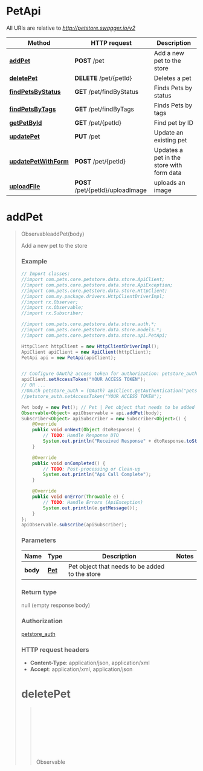 # PetApi

All URIs are relative to *http://petstore.swagger.io/v2*

Method | HTTP request | Description
------------- | ------------- | -------------
[**addPet**](PetApi.md#addPet) | **POST** /pet | Add a new pet to the store
[**deletePet**](PetApi.md#deletePet) | **DELETE** /pet/{petId} | Deletes a pet
[**findPetsByStatus**](PetApi.md#findPetsByStatus) | **GET** /pet/findByStatus | Finds Pets by status
[**findPetsByTags**](PetApi.md#findPetsByTags) | **GET** /pet/findByTags | Finds Pets by tags
[**getPetById**](PetApi.md#getPetById) | **GET** /pet/{petId} | Find pet by ID
[**updatePet**](PetApi.md#updatePet) | **PUT** /pet | Update an existing pet
[**updatePetWithForm**](PetApi.md#updatePetWithForm) | **POST** /pet/{petId} | Updates a pet in the store with form data
[**uploadFile**](PetApi.md#uploadFile) | **POST** /pet/{petId}/uploadImage | uploads an image


<a name="addPet"></a>
# **addPet**
> Observable<Object>addPet(body)

Add a new pet to the store



### Example
```java
// Import classes:
//import com.pets.core.petstore.data.store.ApiClient;
//import com.pets.core.petstore.data.store.ApiException;
//import com.pets.core.petstore.data.store.HttpClient;
//import com.my.package.drivers.HttpClientDriverImpl;
//import rx.Observer;
//import rx.Observable;
//import rx.Subscriber;

//import com.pets.core.petstore.data.store.auth.*;
//import com.pets.core.petstore.data.store.models.*;
//import com.pets.core.petstore.data.store.api.PetApi;

HttpClient httpClient = new HttpClientDriverImpl();
ApiClient apiClient = new ApiClient(httpClient);
PetApi api = new PetApi(apiClient);


// Configure OAuth2 access token for authorization: petstore_auth
apiClient.setAccessToken("YOUR ACCESS TOKEN");
// OR ...
//OAuth petstore_auth = (OAuth) apiClient.getAuthentication("petstore_auth");
//petstore_auth.setAccessToken("YOUR ACCESS TOKEN");

Pet body = new Pet(); // Pet | Pet object that needs to be added to the store
Observable<Object> apiObservable = api.addPet(body);
Subscriber<Object> apiSubscriber = new Subscriber<Object>() {
    @Override
    public void onNext(Object dtoResponse) {
        // TODO: Handle Response DTO
        System.out.println("Received Response" + dtoResponse.toString());
    }

    @Override
    public void onCompleted() {
        // TODO: Post-processing or Clean-up
        System.out.println("Api Call Complete");
    }

    @Override
    public void onError(Throwable e) {
        // TODO: Handle Errors (ApiException)
        System.out.println(e.getMessage());
    }
};
apiObservable.subscribe(apiSubscriber);
```

### Parameters

Name | Type | Description  | Notes
------------- | ------------- | ------------- | -------------
 **body** | [**Pet**](Pet.md)| Pet object that needs to be added to the store |

### Return type

null (empty response body)

### Authorization

[petstore_auth](../README.md#petstore_auth)

### HTTP request headers

 - **Content-Type**: application/json, application/xml
 - **Accept**: application/xml, application/json

<a name="deletePet"></a>
# **deletePet**
> Observable<Object>deletePet(petId, apiKey)

Deletes a pet



### Example
```java
// Import classes:
//import com.pets.core.petstore.data.store.ApiClient;
//import com.pets.core.petstore.data.store.ApiException;
//import com.pets.core.petstore.data.store.HttpClient;
//import com.my.package.drivers.HttpClientDriverImpl;
//import rx.Observer;
//import rx.Observable;
//import rx.Subscriber;

//import com.pets.core.petstore.data.store.auth.*;
//import com.pets.core.petstore.data.store.models.*;
//import com.pets.core.petstore.data.store.api.PetApi;

HttpClient httpClient = new HttpClientDriverImpl();
ApiClient apiClient = new ApiClient(httpClient);
PetApi api = new PetApi(apiClient);


// Configure OAuth2 access token for authorization: petstore_auth
apiClient.setAccessToken("YOUR ACCESS TOKEN");
// OR ...
//OAuth petstore_auth = (OAuth) apiClient.getAuthentication("petstore_auth");
//petstore_auth.setAccessToken("YOUR ACCESS TOKEN");

Long petId = 789L; // Long | Pet id to delete
String apiKey = "apiKey_example"; // String | 
Observable<Object> apiObservable = api.deletePet(petId, apiKey);
Subscriber<Object> apiSubscriber = new Subscriber<Object>() {
    @Override
    public void onNext(Object dtoResponse) {
        // TODO: Handle Response DTO
        System.out.println("Received Response" + dtoResponse.toString());
    }

    @Override
    public void onCompleted() {
        // TODO: Post-processing or Clean-up
        System.out.println("Api Call Complete");
    }

    @Override
    public void onError(Throwable e) {
        // TODO: Handle Errors (ApiException)
        System.out.println(e.getMessage());
    }
};
apiObservable.subscribe(apiSubscriber);
```

### Parameters

Name | Type | Description  | Notes
------------- | ------------- | ------------- | -------------
 **petId** | **Long**| Pet id to delete |
 **apiKey** | **String**|  | [optional]

### Return type

null (empty response body)

### Authorization

[petstore_auth](../README.md#petstore_auth)

### HTTP request headers

 - **Content-Type**: Not defined
 - **Accept**: application/xml, application/json

<a name="findPetsByStatus"></a>
# **findPetsByStatus**
> Observable<List<Pet>>findPetsByStatus(status)

Finds Pets by status

Multiple status values can be provided with comma separated strings

### Example
```java
// Import classes:
//import com.pets.core.petstore.data.store.ApiClient;
//import com.pets.core.petstore.data.store.ApiException;
//import com.pets.core.petstore.data.store.HttpClient;
//import com.my.package.drivers.HttpClientDriverImpl;
//import rx.Observer;
//import rx.Observable;
//import rx.Subscriber;

//import com.pets.core.petstore.data.store.auth.*;
//import com.pets.core.petstore.data.store.models.*;
//import com.pets.core.petstore.data.store.api.PetApi;

HttpClient httpClient = new HttpClientDriverImpl();
ApiClient apiClient = new ApiClient(httpClient);
PetApi api = new PetApi(apiClient);


// Configure OAuth2 access token for authorization: petstore_auth
apiClient.setAccessToken("YOUR ACCESS TOKEN");
// OR ...
//OAuth petstore_auth = (OAuth) apiClient.getAuthentication("petstore_auth");
//petstore_auth.setAccessToken("YOUR ACCESS TOKEN");

List<String> status = Arrays.asList("status_example"); // List<String> | Status values that need to be considered for filter
Observable<List<Pet>> apiObservable = api.findPetsByStatus(status);
Subscriber<List<Pet>> apiSubscriber = new Subscriber<List<Pet>>() {
    @Override
    public void onNext(List<Pet> dtoResponse) {
        // TODO: Handle Response DTO
        System.out.println("Received Response" + dtoResponse.toString());
    }

    @Override
    public void onCompleted() {
        // TODO: Post-processing or Clean-up
        System.out.println("Api Call Complete");
    }

    @Override
    public void onError(Throwable e) {
        // TODO: Handle Errors (ApiException)
        System.out.println(e.getMessage());
    }
};
apiObservable.subscribe(apiSubscriber);
```

### Parameters

Name | Type | Description  | Notes
------------- | ------------- | ------------- | -------------
 **status** | [**List&lt;String&gt;**](String.md)| Status values that need to be considered for filter | [enum: available, pending, sold]

### Return type

[**List&lt;Pet&gt;**](Pet.md)

### Authorization

[petstore_auth](../README.md#petstore_auth)

### HTTP request headers

 - **Content-Type**: Not defined
 - **Accept**: application/xml, application/json

<a name="findPetsByTags"></a>
# **findPetsByTags**
> Observable<List<Pet>>findPetsByTags(tags)

Finds Pets by tags

Muliple tags can be provided with comma separated strings. Use tag1, tag2, tag3 for testing.

### Example
```java
// Import classes:
//import com.pets.core.petstore.data.store.ApiClient;
//import com.pets.core.petstore.data.store.ApiException;
//import com.pets.core.petstore.data.store.HttpClient;
//import com.my.package.drivers.HttpClientDriverImpl;
//import rx.Observer;
//import rx.Observable;
//import rx.Subscriber;

//import com.pets.core.petstore.data.store.auth.*;
//import com.pets.core.petstore.data.store.models.*;
//import com.pets.core.petstore.data.store.api.PetApi;

HttpClient httpClient = new HttpClientDriverImpl();
ApiClient apiClient = new ApiClient(httpClient);
PetApi api = new PetApi(apiClient);


// Configure OAuth2 access token for authorization: petstore_auth
apiClient.setAccessToken("YOUR ACCESS TOKEN");
// OR ...
//OAuth petstore_auth = (OAuth) apiClient.getAuthentication("petstore_auth");
//petstore_auth.setAccessToken("YOUR ACCESS TOKEN");

List<String> tags = Arrays.asList("tags_example"); // List<String> | Tags to filter by
Observable<List<Pet>> apiObservable = api.findPetsByTags(tags);
Subscriber<List<Pet>> apiSubscriber = new Subscriber<List<Pet>>() {
    @Override
    public void onNext(List<Pet> dtoResponse) {
        // TODO: Handle Response DTO
        System.out.println("Received Response" + dtoResponse.toString());
    }

    @Override
    public void onCompleted() {
        // TODO: Post-processing or Clean-up
        System.out.println("Api Call Complete");
    }

    @Override
    public void onError(Throwable e) {
        // TODO: Handle Errors (ApiException)
        System.out.println(e.getMessage());
    }
};
apiObservable.subscribe(apiSubscriber);
```

### Parameters

Name | Type | Description  | Notes
------------- | ------------- | ------------- | -------------
 **tags** | [**List&lt;String&gt;**](String.md)| Tags to filter by |

### Return type

[**List&lt;Pet&gt;**](Pet.md)

### Authorization

[petstore_auth](../README.md#petstore_auth)

### HTTP request headers

 - **Content-Type**: Not defined
 - **Accept**: application/xml, application/json

<a name="getPetById"></a>
# **getPetById**
> Observable<Pet>getPetById(petId)

Find pet by ID

Returns a single pet

### Example
```java
// Import classes:
//import com.pets.core.petstore.data.store.ApiClient;
//import com.pets.core.petstore.data.store.ApiException;
//import com.pets.core.petstore.data.store.HttpClient;
//import com.my.package.drivers.HttpClientDriverImpl;
//import rx.Observer;
//import rx.Observable;
//import rx.Subscriber;

//import com.pets.core.petstore.data.store.auth.*;
//import com.pets.core.petstore.data.store.models.*;
//import com.pets.core.petstore.data.store.api.PetApi;

HttpClient httpClient = new HttpClientDriverImpl();
ApiClient apiClient = new ApiClient(httpClient);
PetApi api = new PetApi(apiClient);


// Configure API key authorization: api_key
api_key.setApiKey("YOUR API KEY");
// OR ...
//ApiKeyAuth api_key = (ApiKeyAuth) apiClient.getAuthentication("api_key");
//api_key.setApiKey("YOUR API KEY");
// To set a prefix for the API key, e.g. "Token" (defaults to null):
//api_key.setApiKeyPrefix("KEYPREFIX");

Long petId = 789L; // Long | ID of pet to return
Observable<Pet> apiObservable = api.getPetById(petId);
Subscriber<Pet> apiSubscriber = new Subscriber<Pet>() {
    @Override
    public void onNext(Pet dtoResponse) {
        // TODO: Handle Response DTO
        System.out.println("Received Response" + dtoResponse.toString());
    }

    @Override
    public void onCompleted() {
        // TODO: Post-processing or Clean-up
        System.out.println("Api Call Complete");
    }

    @Override
    public void onError(Throwable e) {
        // TODO: Handle Errors (ApiException)
        System.out.println(e.getMessage());
    }
};
apiObservable.subscribe(apiSubscriber);
```

### Parameters

Name | Type | Description  | Notes
------------- | ------------- | ------------- | -------------
 **petId** | **Long**| ID of pet to return |

### Return type

[**Pet**](Pet.md)

### Authorization

[api_key](../README.md#api_key)

### HTTP request headers

 - **Content-Type**: Not defined
 - **Accept**: application/xml, application/json

<a name="updatePet"></a>
# **updatePet**
> Observable<Object>updatePet(body)

Update an existing pet



### Example
```java
// Import classes:
//import com.pets.core.petstore.data.store.ApiClient;
//import com.pets.core.petstore.data.store.ApiException;
//import com.pets.core.petstore.data.store.HttpClient;
//import com.my.package.drivers.HttpClientDriverImpl;
//import rx.Observer;
//import rx.Observable;
//import rx.Subscriber;

//import com.pets.core.petstore.data.store.auth.*;
//import com.pets.core.petstore.data.store.models.*;
//import com.pets.core.petstore.data.store.api.PetApi;

HttpClient httpClient = new HttpClientDriverImpl();
ApiClient apiClient = new ApiClient(httpClient);
PetApi api = new PetApi(apiClient);


// Configure OAuth2 access token for authorization: petstore_auth
apiClient.setAccessToken("YOUR ACCESS TOKEN");
// OR ...
//OAuth petstore_auth = (OAuth) apiClient.getAuthentication("petstore_auth");
//petstore_auth.setAccessToken("YOUR ACCESS TOKEN");

Pet body = new Pet(); // Pet | Pet object that needs to be added to the store
Observable<Object> apiObservable = api.updatePet(body);
Subscriber<Object> apiSubscriber = new Subscriber<Object>() {
    @Override
    public void onNext(Object dtoResponse) {
        // TODO: Handle Response DTO
        System.out.println("Received Response" + dtoResponse.toString());
    }

    @Override
    public void onCompleted() {
        // TODO: Post-processing or Clean-up
        System.out.println("Api Call Complete");
    }

    @Override
    public void onError(Throwable e) {
        // TODO: Handle Errors (ApiException)
        System.out.println(e.getMessage());
    }
};
apiObservable.subscribe(apiSubscriber);
```

### Parameters

Name | Type | Description  | Notes
------------- | ------------- | ------------- | -------------
 **body** | [**Pet**](Pet.md)| Pet object that needs to be added to the store |

### Return type

null (empty response body)

### Authorization

[petstore_auth](../README.md#petstore_auth)

### HTTP request headers

 - **Content-Type**: application/json, application/xml
 - **Accept**: application/xml, application/json

<a name="updatePetWithForm"></a>
# **updatePetWithForm**
> Observable<Object>updatePetWithForm(petId, name, status)

Updates a pet in the store with form data



### Example
```java
// Import classes:
//import com.pets.core.petstore.data.store.ApiClient;
//import com.pets.core.petstore.data.store.ApiException;
//import com.pets.core.petstore.data.store.HttpClient;
//import com.my.package.drivers.HttpClientDriverImpl;
//import rx.Observer;
//import rx.Observable;
//import rx.Subscriber;

//import com.pets.core.petstore.data.store.auth.*;
//import com.pets.core.petstore.data.store.models.*;
//import com.pets.core.petstore.data.store.api.PetApi;

HttpClient httpClient = new HttpClientDriverImpl();
ApiClient apiClient = new ApiClient(httpClient);
PetApi api = new PetApi(apiClient);


// Configure OAuth2 access token for authorization: petstore_auth
apiClient.setAccessToken("YOUR ACCESS TOKEN");
// OR ...
//OAuth petstore_auth = (OAuth) apiClient.getAuthentication("petstore_auth");
//petstore_auth.setAccessToken("YOUR ACCESS TOKEN");

Long petId = 789L; // Long | ID of pet that needs to be updated
String name = "name_example"; // String | Updated name of the pet
String status = "status_example"; // String | Updated status of the pet
Observable<Object> apiObservable = api.updatePetWithForm(petId, name, status);
Subscriber<Object> apiSubscriber = new Subscriber<Object>() {
    @Override
    public void onNext(Object dtoResponse) {
        // TODO: Handle Response DTO
        System.out.println("Received Response" + dtoResponse.toString());
    }

    @Override
    public void onCompleted() {
        // TODO: Post-processing or Clean-up
        System.out.println("Api Call Complete");
    }

    @Override
    public void onError(Throwable e) {
        // TODO: Handle Errors (ApiException)
        System.out.println(e.getMessage());
    }
};
apiObservable.subscribe(apiSubscriber);
```

### Parameters

Name | Type | Description  | Notes
------------- | ------------- | ------------- | -------------
 **petId** | **Long**| ID of pet that needs to be updated |
 **name** | **String**| Updated name of the pet | [optional]
 **status** | **String**| Updated status of the pet | [optional]

### Return type

null (empty response body)

### Authorization

[petstore_auth](../README.md#petstore_auth)

### HTTP request headers

 - **Content-Type**: application/x-www-form-urlencoded
 - **Accept**: application/xml, application/json

<a name="uploadFile"></a>
# **uploadFile**
> Observable<ModelApiResponse>uploadFile(petId, additionalMetadata, file)

uploads an image



### Example
```java
// Import classes:
//import com.pets.core.petstore.data.store.ApiClient;
//import com.pets.core.petstore.data.store.ApiException;
//import com.pets.core.petstore.data.store.HttpClient;
//import com.my.package.drivers.HttpClientDriverImpl;
//import rx.Observer;
//import rx.Observable;
//import rx.Subscriber;

//import com.pets.core.petstore.data.store.auth.*;
//import com.pets.core.petstore.data.store.models.*;
//import com.pets.core.petstore.data.store.api.PetApi;

HttpClient httpClient = new HttpClientDriverImpl();
ApiClient apiClient = new ApiClient(httpClient);
PetApi api = new PetApi(apiClient);


// Configure OAuth2 access token for authorization: petstore_auth
apiClient.setAccessToken("YOUR ACCESS TOKEN");
// OR ...
//OAuth petstore_auth = (OAuth) apiClient.getAuthentication("petstore_auth");
//petstore_auth.setAccessToken("YOUR ACCESS TOKEN");

Long petId = 789L; // Long | ID of pet to update
String additionalMetadata = "additionalMetadata_example"; // String | Additional data to pass to server
File file = new File("/path/to/file.txt"); // File | file to upload
Observable<ModelApiResponse> apiObservable = api.uploadFile(petId, additionalMetadata, file);
Subscriber<ModelApiResponse> apiSubscriber = new Subscriber<ModelApiResponse>() {
    @Override
    public void onNext(ModelApiResponse dtoResponse) {
        // TODO: Handle Response DTO
        System.out.println("Received Response" + dtoResponse.toString());
    }

    @Override
    public void onCompleted() {
        // TODO: Post-processing or Clean-up
        System.out.println("Api Call Complete");
    }

    @Override
    public void onError(Throwable e) {
        // TODO: Handle Errors (ApiException)
        System.out.println(e.getMessage());
    }
};
apiObservable.subscribe(apiSubscriber);
```

### Parameters

Name | Type | Description  | Notes
------------- | ------------- | ------------- | -------------
 **petId** | **Long**| ID of pet to update |
 **additionalMetadata** | **String**| Additional data to pass to server | [optional]
 **file** | **File**| file to upload | [optional]

### Return type

[**ModelApiResponse**](ModelApiResponse.md)

### Authorization

[petstore_auth](../README.md#petstore_auth)

### HTTP request headers

 - **Content-Type**: multipart/form-data
 - **Accept**: application/json

